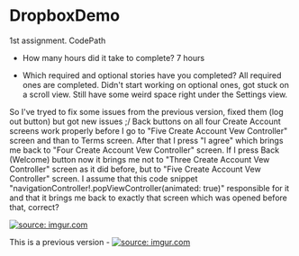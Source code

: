 # DropboxDemo
1st assignment. CodePath

- How many hours did it take to complete? 
7 hours

- Which required and optional stories have you completed? 
All required ones are completed. Didn't start working on optional ones, got stuck on a scroll view. Still have some weird space right under the Settings view.


So I've tryed to fix some issues from the previous version, fixed them (log out button) but got new issues ;/ 
Back buttons on all four Create Account screens work properly before I go to "Five Create Account Vew Controller" screen and than to Terms screen. After that I press "I agree" which brings me back to "Four Create Account Vew Controller" screen. If I press Back (Welcome) button now it brings me not to "Three Create Account Vew Controller" screen as it did before, but to "Five Create Account Vew Controller" screen. I assume that this code snippet "navigationController!.popViewController(animated: true)" responsible for it and that it brings me back to exactly that screen which was opened before that, correct?

<a href="http://imgur.com/F5nTPju"><img src="http://i.imgur.com/F5nTPju.gif" title="source: imgur.com" /></a>


This is a previous version -
<a href="http://imgur.com/y8Dplko"><img src="http://i.imgur.com/y8Dplko.gif" title="source: imgur.com" /></a>

